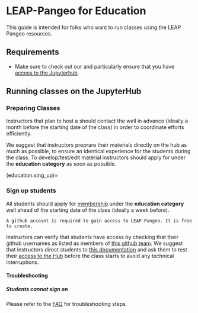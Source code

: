 # LEAP-Pangeo for Education

This guide is intended for folks who want to run classes using the LEAP Pangeo resources.

## Requirements

- Make sure to check out our [](tutorial.getting_started) and particularly ensure that you have [access to the Jupyterhub](hub.access).

## Running classes on the JupyterHub

### Preparing Classes

Instructors that plan to host a [](reference.education.leap_affiliated_course) should contact the [](support.data_compute_team) well in advance (ideally a month before the starting date of the class) in order to coordinate efforts efficiently.

We suggest that instructors preprare their materials directly on the hub as much as possible, to ensure an identical experience for the students during the class. To develop/test/edit material instructors should apply for [](users.membership.apply) under the **education category** as soon as possible.

(education.sing_up)=

### Sign up students

All students should apply for [membership](users.membership.apply) under the **education category** well ahead of the starting date of the class (ideally a week before).

```{important}
A github account is required to gain access to LEAP-Pangeo. It is free to create.
```

Instructors can verify that students have access by checking that their github usernames as listed as members of [this github team](https://github.com/orgs/leap-stc/teams/leap-pangeo-base-access). We suggest that instructors direct students to [this documentation](https://leap-stc.github.io/intro.html) and ask them to test their [access to the Hub](hub:server:login) before the class starts to avoid any technical interruptions.

#### Troubleshooting

##### Students cannot sign on

Please refer to the [FAQ](faq.cannot-log-into-hub) for troubleshooting steps.
